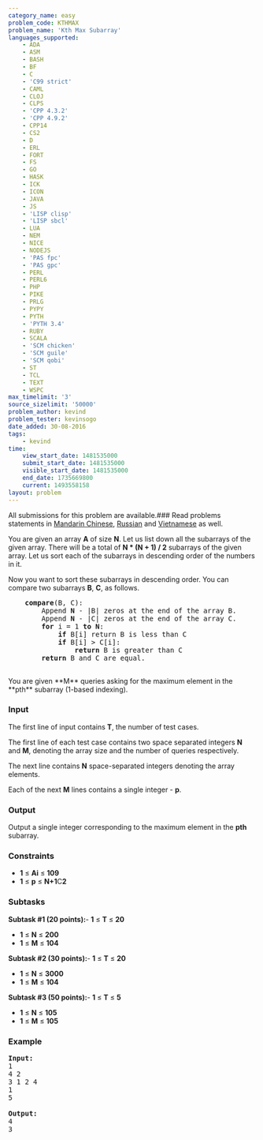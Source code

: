 ```yaml
---
category_name: easy
problem_code: KTHMAX
problem_name: 'Kth Max Subarray'
languages_supported:
    - ADA
    - ASM
    - BASH
    - BF
    - C
    - 'C99 strict'
    - CAML
    - CLOJ
    - CLPS
    - 'CPP 4.3.2'
    - 'CPP 4.9.2'
    - CPP14
    - CS2
    - D
    - ERL
    - FORT
    - FS
    - GO
    - HASK
    - ICK
    - ICON
    - JAVA
    - JS
    - 'LISP clisp'
    - 'LISP sbcl'
    - LUA
    - NEM
    - NICE
    - NODEJS
    - 'PAS fpc'
    - 'PAS gpc'
    - PERL
    - PERL6
    - PHP
    - PIKE
    - PRLG
    - PYPY
    - PYTH
    - 'PYTH 3.4'
    - RUBY
    - SCALA
    - 'SCM chicken'
    - 'SCM guile'
    - 'SCM qobi'
    - ST
    - TCL
    - TEXT
    - WSPC
max_timelimit: '3'
source_sizelimit: '50000'
problem_author: kevind
problem_tester: kevinsogo
date_added: 30-08-2016
tags:
    - kevind
time:
    view_start_date: 1481535000
    submit_start_date: 1481535000
    visible_start_date: 1481535000
    end_date: 1735669800
    current: 1493558158
layout: problem
---
```

All submissions for this problem are available.###  Read problems statements in [Mandarin Chinese](http://www.codechef.com/download/translated/DEC16/mandarin/KTHMAX.pdf), [Russian](http://www.codechef.com/download/translated/DEC16/russian/KTHMAX.pdf) and [Vietnamese](http://www.codechef.com/download/translated/DEC16/vietnamese/KTHMAX.pdf) as well.

 You are given an array **A** of size **N**. Let us list down all the subarrays of the given array. There will be a total of **N \* (N + 1) / 2** subarrays of the given array. Let us sort each of the subarrays in descending order of the numbers in it.

Now you want to sort these subarrays in descending order. You can compare two subarrays **B**, **C**, as follows.


<pre>
    <b>compare</b>(B, C):
        Append <b>N</b> - |B| zeros at the end of the array B.
        Append <b>N</b> - |C| zeros at the end of the array C.
        <b>for</b> i = 1 <b>to</b> <b>N</b>:
            <b>if</b> B[i] return B is less than C
            <b>if</b> B[i] > C[i]:
                <b>return</b> B is greater than C
        <b>return</b> B and C are equal.

</pre>You are given **M** queries asking for the maximum element in the **pth** subarray (1-based indexing).

### Input

The first line of input contains **T**, the number of test cases.

The first line of each test case contains two space separated integers **N** and **M**, denoting the array size and the number of queries respectively.

The next line contains **N** space-separated integers denoting the array elements.

Each of the next **M** lines contains a single integer - **p**.

### Output

Output a single integer corresponding to the maximum element in the **pth** subarray.

### Constraints

- **1** ≤ **Ai** ≤ **109**
- **1** ≤ **p** ≤ ****N+1****C****2****

### Subtasks

**Subtask #1 (20 points):**- **1** ≤ **T** ≤ **20**
- **1** ≤ **N** ≤ **200**
- **1** ≤ **M** ≤ **104**

**Subtask #2 (30 points):**- **1** ≤ **T** ≤ **20**
- **1** ≤ **N** ≤ **3000**
- **1** ≤ **M** ≤ **104**

**Subtask #3 (50 points):**- **1** ≤ **T** ≤ **5**
- **1** ≤ **N** ≤ **105**
- **1** ≤ **M** ≤ **105**

### Example

<pre><b>Input:</b>
<tt>1
4 2
3 1 2 4
1
5</tt>

<b>Output:</b>
<tt>4
3</tt>

</pre>